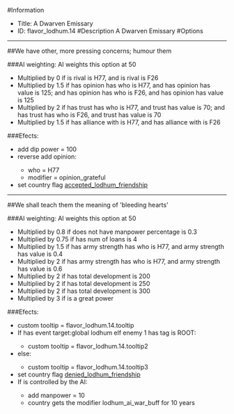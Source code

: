 #Information
 - Title: A Dwarven Emissary
 - ID: flavor_lodhum.14
#Description
A Dwarven Emissary
#Options

___
##We have other, more pressing concerns; humour them

###AI weighting:
AI weights this option at 50
 - Multiplied by 0 if is rival is H77, and is rival is F26
 - Multiplied by 1.5 if has opinion has who is H77, and has opinion has value is 125; and has opinion has who is F26, and has opinion has value is 125
 - Multiplied by 2 if has trust has who is H77, and trust has value is 70; and has trust has who is F26, and trust has value is 70
 - Multiplied by 1.5 if has alliance with is H77, and has alliance with is F26


###Efects:<ul><li>add dip power = 100</li><li>reverse add opinion:</li><ul><li>who = H77</li><li>modifier = opinion_grateful</li></ul><li>set country flag [accepted_lodhum_friendship](../flags/accepted_lodhum_friendship.md)</li></ul>

___
##We shall teach them the meaning of 'bleeding hearts'

###AI weighting:
AI weights this option at 50
 - Multiplied by 0.8 if does not have manpower percentage is 0.3
 - Multiplied by 0.75 if has num of loans is 4
 - Multiplied by 1.5 if has army strength has who is H77, and army strength has value is 0.4
 - Multiplied by 2 if has army strength has who is H77, and army strength has value is 0.6
 - Multiplied by 2 if has total development is 200
 - Multiplied by 2 if has total development is 250
 - Multiplied by 2 if has total development is 300
 - Multiplied by 3 if is a great power


###Efects:<ul><li>custom tooltip = flavor_lodhum.14.tooltip</li><li>If has event target:global lodhum elf enemy 1 has tag is ROOT:</li><ul><li>custom tooltip = flavor_lodhum.14.tooltip2</li></ul><li>else:</li><ul><li>custom tooltip = flavor_lodhum.14.tooltip3</li></ul><li>set country flag [denied_lodhum_friendship](../flags/denied_lodhum_friendship.md)</li><li>If is controlled by the AI:</li><ul><li>add manpower = 10</li><li>country gets the modifier lodhum_ai_war_buff for 10 years</li></ul></ul>

